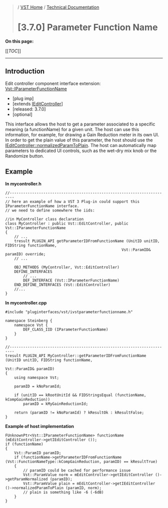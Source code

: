 >/ [VST Home](../../../index.md) / [Technical Documentation](../../Index.md)
>
># [3.7.0] Parameter Function Name

**On this page:**

[[_TOC_]]

---

## Introduction

Edit controller component interface extension: [Vst::IParameterFunctionName](https://steinbergmedia.github.io/vst3_doc/vstinterfaces//classSteinberg_1_1Vst_1_1IParameterFunctionName.html)

- [plug imp]
- [extends [IEditController](https://steinbergmedia.github.io/vst3_doc/vstinterfaces/classSteinberg_1_1Vst_1_1IEditController.html)]
- [released: 3.7.0]
- [optional]

This interface allows the host to get a parameter associated to a specific meaning (a functionName) for a given unit. The host can use this information, for example, for drawing a Gain Reduction meter in its own UI. In order to get the plain value of this parameter, the host should use the [IEditController::normalizedParamToPlain](https://steinbergmedia.github.io/vst3_doc/vstinterfaces/classSteinberg_1_1Vst_1_1IEditController.html#a849747dc98909312b4cdbdeea82dbae0). The host can automatically map parameters to dedicated UI controls, such as the wet-dry mix knob or the Randomize button.

## Example

**In mycontroller.h**

```
//------------------------------------------------------------------------
// here an example of how a VST 3 Plug-in could support this IParameterFunctionName interface.
// we need to define somewhere the iids:
  
//in MyController class declaration
class MyController : public Vst::EditController, public Vst::IParameterFunctionName
{
    // ...
    tresult PLUGIN_API getParameterIDFromFunctionName (UnitID unitID, FIDString functionName,
                                                    Vst::ParamID& paramID) override;
    // ...
  
    OBJ_METHODS (MyController, Vst::EditController)
    DEFINE_INTERFACES
        // ...
        DEF_INTERFACE (Vst::IParameterFunctionName)
    END_DEFINE_INTERFACES (Vst::EditController)
    //...
}
```

**In mycontroller.cpp**

```
#include "pluginterfaces/vst/ivstparameterfunctionname.h"
 
namespace Steinberg {
    namespace Vst {
        DEF_CLASS_IID (IParameterFunctionName)
    }
}
  
//------------------------------------------------------------------------
tresult PLUGIN_API MyController::getParameterIDFromFunctionName (UnitID unitID, FIDString functionName,
                                                                 Vst::ParamID& paramID)
{
    using namespace Vst;
  
    paramID = kNoParamId;
  
    if (unitID == kRootUnitId && FIDStringsEqual (functionName, kCompGainReduction))
        paramID = kMyGainReductionId;
  
    return (paramID != kNoParamId) ? kResultOk : kResultFalse;
}
```

**Example of host implementation**

```
FUnknownPtr<Vst::IParameterFunctionName> functionName (mEditController->getIEditController ());
if (functionName)
{
    Vst::ParamID paramID;
    if (functionName->getParameterIDFromFunctionName (Vst::FunctionNameType::kCompGainReduction, paramID) == kResultTrue)
    {
        // paramID could be cached for performance issue
        Vst::ParamValue norm = mEditController->getIEditController ()->getParamNormalized (paramID);
        Vst::ParamValue plain = mEditController->getIEditController ()->normalizedParamToPlain (paramID, norm);
        // plain is something like -6 (-6dB)
    }
}
```